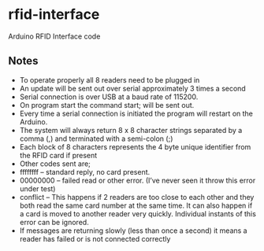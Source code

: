 # rfid-interface
Arduino RFID Interface code

## Notes

-	To operate properly all 8 readers need to be plugged in
-	An update will be sent out over serial approximately 3 times a second
-	Serial connection is over USB at a baud rate of 115200.
-	On program start the command start; will be sent out.
-	Every time a serial connection is initiated the program will restart on the Arduino.
-	The system will always return 8 x 8 character strings separated by a comma (,) and terminated with a semi-colon (;)
-	Each block of 8 characters represents the 4 byte unique identifier from the RFID card if present
-	Other codes sent are;
- ffffffff – standard reply, no card present.
- 00000000 – failed read or other error. (I’ve never seen it throw this error under test)
- conflict – This happens if 2 readers are too close to each other and they both read the same card number at the same time. It can also happen if a card is moved to another reader very quickly. Individual instants of  this error can be ignored.
-	If messages are returning slowly (less than once a second) it means a reader has failed or is not connected correctly

